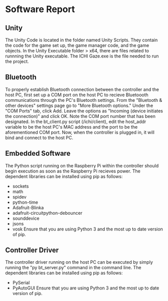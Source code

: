 # Software Report
## Unity
The Unity Code is located in the folder named Unity Scripts. They contain the code for the game set up, the game manager code, and the game objects. In the Unity Executable folder > x64, there are files related to runnning the Unity executable. The ICHI Gaze.exe is the file needed to run the project. 
## Bluetooth
To properly establish Bluetooth connection between the controller and the host PC, first set up a COM port on the host PC to recieve Bluetoooth communications through the PC's Bluetooth settings. From the "Bluetooth & other devices" settings page go to "More Bluetooth options." Under the "COM Ports" tab, click Add. Leave the options as "Incoming (device initiates the connection)" and click OK. Note the COM port number that has been designated. In the bt_client.py script (/ichi/client), edit the host_addr variable to be the host PC's MAC address and the port to be the aforementioned COM port. Now, when the controller is plugged in, it will bind and connect to the host PC.
## Embedded Software
The Python script running on the Raspberry Pi within the controller should begin execution as soon as the Raspberry Pi recieves power. The dependent libraries can be installed using pip as follows:
- sockets
- math
- spidev
- python-time
- Adafruit-Blinka
- adafruit-circuitpython-debouncer
- sounddevice
- jsons
- vosk
Ensure that you are using Python 3 and the most up to date version of pip.
## Controller Driver
The controller driver running on the host PC can be executed by simply running the "py bt_server.py" command in the command line. The dependent libraries can be installed using pip as follows:
- PySerial
- PyAutoGUI
Ensure that you are using Python 3 and the most up to date version of pip.
